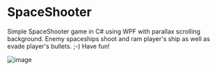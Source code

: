 # SpaceShooter

Simple SpaceShooter game in C# using WPF with parallax scrolling background. 
Enemy spaceships shoot and ram player's ship as well as evade player's bullets. ;-)
Have fun!

![image](https://user-images.githubusercontent.com/103057715/173626038-7b80f4e7-9fbc-454f-a9dc-905c7169817f.png)
